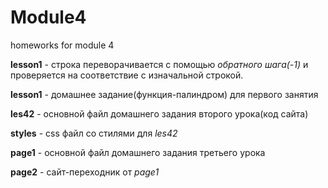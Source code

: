 # Module4
homeworks for module 4

**lesson1** - строка переворачивается с помощью *обратного шага(-1)* и проверяется на соответствие с изначальной строкой.

**lesson1** - домашнее задание(функция-палиндром) для первого занятия

**les42** - основной файл домашнего задания второго урока(код сайта)

**styles** - css файл со стилями для *les42*

**page1** - основной файл домашнего задания третьего урока

**page2** - сайт-переходник от *page1*
